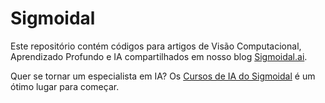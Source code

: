 # Sigmoidal

Este repositório contém códigos para artigos de Visão Computacional, Aprendizado Profundo e IA compartilhados em nosso blog [Sigmoidal.ai](https://sigmoidal.ai).

Quer se tornar um especialista em IA? Os [Cursos de IA do Sigmoidal](https://sigmoidal.ai/cursos) é um ótimo lugar para começar.
